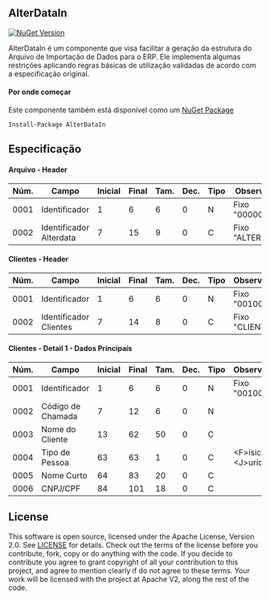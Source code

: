 ## AlterDataIn

[![NuGet Version](https://img.shields.io/nuget/v/alterdatain.svg)](https://www.nuget.org/packages/alterdatain)

AlterDataIn é um componente que visa facilitar a geração da estrutura do Arquivo de Importação de Dados para o ERP.
Ele implementa algumas restrições aplicando regras básicas de utilização validadas de acordo com a especificação original.

#### Por onde começar
Este componente também está disponível como um [NuGet Package](https://www.nuget.org/packages/alterdatain)
```
Install-Package AlterDataIn
```

## Especificação

#### Arquivo - Header
| Núm.                | Campo  | Inicial | Final            | Tam.| Dec. | Tipo | Observação |
| ---                 | ---    | ---     | ---              | --- | ---  | ---  | --- |
| 0001 | Identificador | 1 | 6 | 6 | 0 | N | Fixo "000000" |
| 0002 | Identificador Alterdata | 7 | 15 | 9 | 0 | C | Fixo "ALTERDATA" |

#### Clientes - Header
| Núm.                | Campo  | Inicial | Final            | Tam.| Dec. | Tipo | Observação |
| ---                 | ---    | ---     | ---              | --- | ---  | ---  | --- |
| 0001 | Identificador | 1 | 6 | 6 | 0 | N | Fixo "001000" |
| 0002 | Identificador Clientes | 7 | 14 | 8 | 0 | C | Fixo "CLIENTES" |

#### Clientes - Detail 1 - Dados Principais
| Núm.                | Campo  | Inicial | Final            | Tam.| Dec. | Tipo | Observação |
| ---                 | ---    | ---     | ---              | --- | ---  | ---  | --- |
| 0001 | Identificador | 1 | 6 | 6 | 0 | N | Fixo "001001" |
| 0002 | Código de Chamada | 7 | 12 | 6 | 0 | N | |
| 0003 | Nome do Cliente | 13 | 62 | 50 | 0 | C | |
| 0004 | Tipo de Pessoa | 63 | 63 | 1 | 0 | C | \<F\>ísica ou \<J\>urídica |
| 0005 | Nome Curto | 64 | 83 | 20 | 0 | C | |
| 0006 | CNPJ/CPF | 84 | 101 | 18| 0 | C | |

## License

This software is open source, licensed under the Apache License, Version 2.0.
See [LICENSE](https://github.com/pncq/alterdatain/blob/master/LICENSE) for details.
Check out the terms of the license before you contribute, fork, copy or do anything
with the code. If you decide to contribute you agree to grant copyright of all your contribution to this project, and agree to
mention clearly if do not agree to these terms. Your work will be licensed with the project at Apache V2, along the rest of the code.
